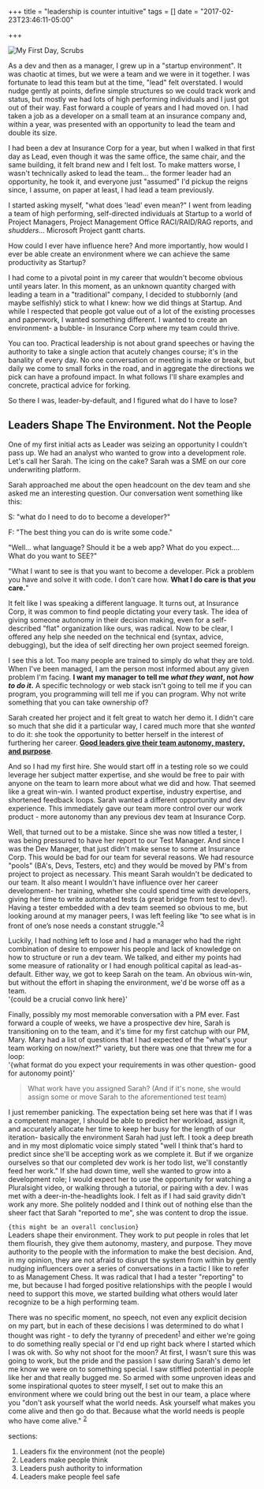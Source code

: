 +++
title = "leadership is counter intuitive"
tags = []
date = "2017-02-23T23:46:11-05:00"

+++

![My First Day, Scrubs](http://localhost:1313/EscapeVelocity/img/scrubs-my-first-day.jpg)

As a dev and then as a manager, I grew up in a "startup environment".  It was chaotic at times, but we were a team and we were in it together.  I was fortunate to lead this team but at the time, "lead" felt overstated.  I would nudge gently at points, define simple structures so we could track work and status, but mostly we had lots of high performing individuals and I just got out of their way.  Fast forward a couple of years and I had moved on.  I had taken a job as a developer on a small team at an insurance company and, within a year, was presented with an opportunity to lead the team and double its size.

I had been a dev at Insurance Corp for a year, but when I walked in that first day as Lead, even though it was the same office, the same chair, and the same building, it felt brand new and I felt lost.  To make matters worse, I wasn't technically asked to lead the team... the former leader had an opportunity, he took it, and everyone just "assumed" I'd pickup the reigns since, I assume, on paper at least, I had lead a team previously.

I started asking myself, "what does 'lead' even mean?"  I went from leading a team of high performing, self-directed individuals at Startup to a world of Project Managers, Project Management Office RACI/RAID/RAG reports, and *shudders*... Microsoft Project gantt charts.

How could I ever have influence here?  And more importantly, how would I ever be able create an environment where we can achieve the same productivity as Startup?

I had come to a pivotal point in my career that wouldn't become obvious until years later.  In this moment, as an unknown quantity charged with leading a team in a "traditional" company, I decided to stubbornly (and maybe selfishly) stick to what I knew: how we did things at Startup.  And while I respected that people got value out of a lot of the existing processes and paperwork, I wanted something different.  I wanted to create an environment- a bubble- in Insurance Corp where my team could thrive.

You can too.  Practical leadership is not about grand speeches or having the authority to take a single action that acutely changes course; it's in the banality of every day.  No one conversation or meeting is make or break, but daily we come to small forks in the road, and in aggregate the directions we pick can have a profound impact.  In what follows I'll share examples and concrete, practical advice for forking.

So there I was, leader-by-default, and I figured what do I have to lose?

Leaders Shape The Environment.  Not the People
----------------------------------------------
One of my first initial acts as Leader was seizing an opportunity I couldn't pass up.  We had an analyst who wanted to grow into a development role.  Let's call her Sarah.  The icing on the cake?  Sarah was a SME on our core underwriting platform.

Sarah approached me about the open headcount on the dev team and she asked me an interesting question.  Our conversation went something like this:

S: "what do I need to do to become a developer?"

F: "The best thing you can do is write some code."

"Well... what language?  Should it be a web app?  What do you expect.... What do you want to SEE?"

"What I want to see is that you want to become a developer.  Pick a problem you have and solve it with code.  I don't care how.  **What I do care is that *you* care.**"

It felt like I was speaking a different language.  It turns out, at Insurance Corp, it was common to find people dictating your every task.  The idea of giving someone autonomy in their decision making, even for a self-described "flat" organization like ours, was radical.  Now to be clear, I offered any help she needed on the technical end (syntax, advice, debugging), but the idea of self directing her own project seemed foreign.

I see this a lot.  Too many people are trained to simply do what they are told.  When I've been managed, I am the person most informed about any given problem I'm facing.  **I want my manager to tell me *what they want*, not *how to do it*.**  A specific technology or web stack isn't going to tell me if you can program, you programming will tell me if you can program.  Why not write something that you can take ownership of?

Sarah created her project and it felt great to watch her demo it.  I didn't care so much that she did it a particular way, I cared much more that she *wanted* to do it: she took the opportunity to better herself in the interest of furthering her career.  [**Good leaders give their team autonomy, mastery, and purpose**](https://www.youtube.com/watch?v=wdzHgN7_Hs8).

And so I had my first hire.  She would start off in a testing role so we could leverage her subject matter expertise, and she would be free to pair with anyone on the team to learn more about what we did and how.  That seemed like a great win-win.  I wanted product expertise, industry expertise, and shortened feedback loops.  Sarah wanted a different opportunity and dev experience.  This immediately gave our team more control over our work product - more autonomy than any previous dev team at Insurance Corp.

Well, that turned out to be a mistake.  Since she was now titled a tester, I was being pressured to have her report to our Test Manager.  And since I was the Dev Manager, that just didn't make sense to some at Insurance Corp.  This would be bad for our team for several reasons.  We had resource "pools" (BA's, Devs, Testers, etc) and they would be moved by PM's from project to project as necessary.  This meant Sarah wouldn't be dedicated to our team.  It also meant I wouldn't have influence over her career development- her training, whether she could spend time with developers, giving her time to write automated tests (a great bridge from test to dev!).  Having a tester embedded with a dev team seemed so obvious to me, but looking around at my manager peers, I was left feeling like “to see what is in front of one’s nose needs a constant struggle.”<sup>[3](http://www.goodreads.com/quotes/20283-to-see-what-is-in-front-of-one-s-nose-needs)</sup>

Luckily, I had nothing left to lose and *I* had a manager who had the right combination of desire to empower his people and lack of knowledge on how to structure or run a dev team.  We talked, and either my points had some measure of rationality or I had enough political capital as lead-as-default.  Either way, we got to keep Sarah on the team.  An obvious win-win, but without the effort in shaping the environment, we'd be worse off as a team.  
'{could be a crucial convo link here}'

Finally, possibly my most memorable conversation with a PM ever.  Fast forward a couple of weeks, we have a prospective dev hire, Sarah is transitioning on to the team, and it's time for my first catchup with our PM, Mary.  Mary had a list of questions that I had expected of the "what's your team working on now/next?" variety, but there was one that threw me for a loop:  
'{what format do you expect your requirements in was other question- good for autonomy point}'

> What work have you assigned Sarah?  (And if it's none, she would assign some or move Sarah to the aforementioned test team)

I just remember panicking.  The expectation being set here was that if I was a competent manager, I should be able to predict her workload, assign it, and accurately allocate her time to keep her busy for the length of our iteration- basically the environment Sarah had just left.  I took a deep breath and in my most diplomatic voice simply stated "well I think that's hard to predict since she'll be accepting work as we complete it.  But if we organize ourselves so that our completed dev work is her todo list, we'll constantly feed her work."  If she had down time, well she wanted to grow into a development role; I would expect her to use the opportunity for watching a Pluralsight video, or walking through a tutorial, or pairing with a dev.  I was met with a deer-in-the-headlights look.  I felt as if I had said gravity didn't work any more.  She politely nodded and I think out of nothing else than the sheer fact that Sarah "reported to me", she was content to drop the issue.

`{this might be an overall conclusion}`  
Leaders shape their environment.  They work to put people in roles that let them flourish, they give them autonomy, mastery, and purpose.  They move authority to the people with the information to make the best decision.  And, in my opinion, they are not afraid to disrupt the system from within by gently nudging influencers over a series of conversations in a tactic I like to refer to as Management Chess.  It was radical that I had a tester "reporting" to me, but because I had forged positive relationships with the people I would need to support this move, we started building what others would later recognize to be a high performing team.

There was no specific moment, no speech, not even any explicit decision on my part, but in each of these decisions I was determined to do what I thought was right - to defy the tyranny of precedent<sup>[1](https://www.brainyquote.com/quotes/quotes/c/clarabarto276761.html)</sup> and either we're going to do something really special or I'd end up right back where I started which I was ok with.  So why not shoot for the moon?  At first, I wasn't sure this was going to work, but the pride and the passion I saw during Sarah's demo let me know we were on to something special.  I saw stiffled potential in people like her and that really bugged me.  So armed with some unproven ideas and some inspirational quotes to steer myself, I set out to make this an environment where we could bring out the best in our team, a place where you "don't ask yourself what the world needs. Ask yourself what makes you come alive and then go do that. Because what the world needs is people who have come alive." <sup>[2](http://www.goodreads.com/quotes/6273-don-t-ask-what-the-world-needs-ask-what-makes-you)</sup>



sections:  

1. Leaders fix the environment (not the people)
1. Leaders make people think
1. Leaders push authority to information
1. Leaders make people feel safe

